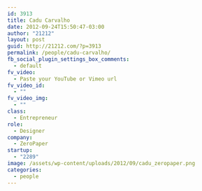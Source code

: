```yaml
---
id: 3913
title: Cadu Carvalho
date: 2012-09-24T15:50:47-03:00
author: "21212"
layout: post
guid: http://21212.com/?p=3913
permalink: /people/cadu-carvalho/
fb_social_plugin_settings_box_comments:
  - default
fv_video:
  - Paste your YouTube or Vimeo url
fv_video_id:
  - ""
fv_video_img:
  - ""
class:
  - Entrepreneur
role:
  - Designer
company:
  - ZeroPaper
startup:
  - "2289"
image: /assets/wp-content/uploads/2012/09/cadu_zeropaper.png
categories:
  - people
---
```

